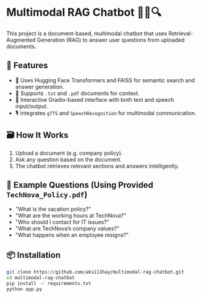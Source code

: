 # Multimodal RAG Chatbot 🤖📄🔍

This project is a document-based, multimodal chatbot that uses Retrieval-Augmented Generation (RAG) to answer user questions from uploaded documents.

## 🚀 Features
- 🧠 Uses Hugging Face Transformers and FAISS for semantic search and answer generation.
- 📄 Supports `.txt` and `.pdf` documents for context.
- 💬 Interactive Gradio-based interface with both text and speech input/output.
- 🎙️ Integrates `gTTS` and `SpeechRecognition` for multimodal communication.

## 🗃️ How It Works
1. Upload a document (e.g. company policy).
2. Ask any question based on the document.
3. The chatbot retrieves relevant sections and answers intelligently.

## 🧪 Example Questions (Using Provided `TechNova_Policy.pdf`)
- "What is the vacation policy?"
- "What are the working hours at TechNova?"
- "Who should I contact for IT issues?"
- "What are TechNova’s company values?"
- "What happens when an employee resigns?"

## 📦 Installation

```bash
git clone https://github.com/aks111hay/multimodal-rag-chatbot.git
cd multimodal-rag-chatbot
pip install -r requirements.txt
python app.py
